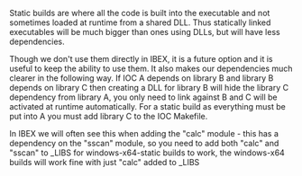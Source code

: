 Static builds are where all the code is built into the executable and not sometimes loaded at runtime from a shared DLL. Thus statically linked executables will be much bigger than ones using DLLs, but will have less dependencies.

Though we don't use them directly in IBEX, it is a future option and it is useful to keep the ability to use them. It also makes our dependencies much clearer in the following way. If IOC A depends on library B and library B depends on library C then creating a DLL for library B will hide the library C dependency from library A, you only need to link against B and C will be activated at runtime automatically. For a static build as everything must be put into A you must add library C to the IOC Makefile.

In IBEX we will often see this when adding the "calc" module - this has a dependency on the "sscan" module, so you need to add both "calc" and "sscan" to _LIBS for windows-x64-static builds to work, the windows-x64 builds will work fine with just "calc" added to _LIBS



 
 